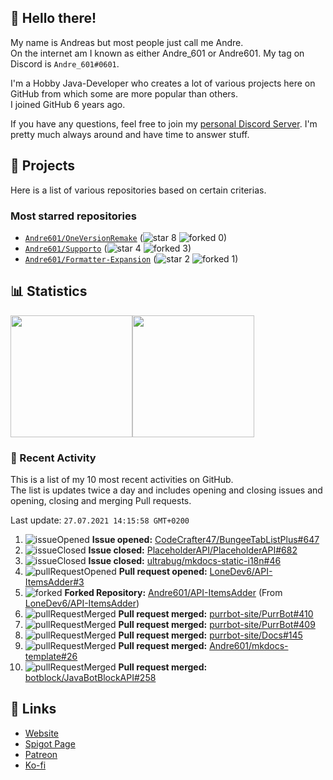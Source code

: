 <!-- Links -->
[purr]: https://purrbot.site
[discord]: https://discord.gg/6dazXp6
[website]: https://andre601.ch
[spigot]: https://www.spigotmc.org/resources/authors/56829/
[patreon]: https://patreon.com/andre_601
[ko-fi]: https://ko-fi.com/andre_601

## 👋 Hello there!
My name is Andreas but most people just call me Andre.  
On the internet am I known as either Andre_601 or Andre601. My tag on Discord is `Andre_601#0601`.

I'm a Hobby Java-Developer who creates a lot of various projects here on GitHub from which some are more popular than others.  
I joined GitHub 6 years ago.

If you have any questions, feel free to join my [personal Discord Server][discord]. I'm pretty much always around and have time to answer stuff.

## 📁 Projects
Here is a list of various repositories based on certain criterias.

### Most starred repositories

- [`Andre601/OneVersionRemake`](https://github.com/Andre601/OneVersionRemake) (![star] 8 ![forked] 0)
- [`Andre601/Supporto`](https://github.com/Andre601/Supporto) (![star] 4 ![forked] 3)
- [`Andre601/Formatter-Expansion`](https://github.com/Andre601/Formatter-Expansion) (![star] 2 ![forked] 1)

## 📊 Statistics
<img height="195px" src="https://github-readme-stats.vercel.app/api?username=Andre601&show_icons=true&hide_rank=true&title_color=3498db&bg_color=ffffff00&text_color=718096&disable_animations=true"><img height="195px" src="https://github-readme-stats.vercel.app/api/top-langs?username=Andre601&layout=compact&title_color=3498db&bg_color=ffffff00&text_color=718096">

### 📜 Recent Activity
This is a list of my 10 most recent activities on GitHub.  
The list is updates twice a day and includes opening and closing issues and opening, closing and merging Pull requests.

<!--RECENT_ACTIVITY:last_update-->
Last update: `27.07.2021 14:15:58 GMT+0200`
<!--RECENT_ACTIVITY:last_update_end-->
<!--RECENT_ACTIVITY:start-->
1. ![issueOpened] **Issue opened:** [CodeCrafter47/BungeeTabListPlus#647](https://github.com/CodeCrafter47/BungeeTabListPlus/issues/647)
2. ![issueClosed] **Issue closed:** [PlaceholderAPI/PlaceholderAPI#682](https://github.com/PlaceholderAPI/PlaceholderAPI/issues/682)
3. ![issueClosed] **Issue closed:** [ultrabug/mkdocs-static-i18n#46](https://github.com/ultrabug/mkdocs-static-i18n/issues/46)
4. ![pullRequestOpened] **Pull request opened:** [LoneDev6/API-ItemsAdder#3](https://github.com/LoneDev6/API-ItemsAdder/pull/3)
5. ![forked] **Forked Repository:** [Andre601/API-ItemsAdder](https://github.com/Andre601/API-ItemsAdder) (From [LoneDev6/API-ItemsAdder](https://github.com/LoneDev6/API-ItemsAdder))
6. ![pullRequestMerged] **Pull request merged:** [purrbot-site/PurrBot#410](https://github.com/purrbot-site/PurrBot/pull/410)
7. ![pullRequestMerged] **Pull request merged:** [purrbot-site/PurrBot#409](https://github.com/purrbot-site/PurrBot/pull/409)
8. ![pullRequestMerged] **Pull request merged:** [purrbot-site/Docs#145](https://github.com/purrbot-site/Docs/pull/145)
9. ![pullRequestMerged] **Pull request merged:** [Andre601/mkdocs-template#26](https://github.com/Andre601/mkdocs-template/pull/26)
10. ![pullRequestMerged] **Pull request merged:** [botblock/JavaBotBlockAPI#258](https://github.com/botblock/JavaBotBlockAPI/pull/258)
<!--RECENT_ACTIVITY:end-->

## 🔗 Links
- [Website]
- [Spigot Page][spigot]
- [Patreon]
- [Ko-fi]

<!-- Badges -->
[issueOpened]: https://cdn.jsdelivr.net/gh/Readme-Workflows/Readme-Icons@v1.1.0/icons/octicons/IssueOpened.svg
[issueClosed]: https://cdn.jsdelivr.net/gh/Readme-Workflows/Readme-Icons@v1.1.0/icons/octicons/IssueClosed.svg

[pullRequestOpened]: https://cdn.jsdelivr.net/gh/Readme-Workflows/Readme-Icons@v1.1.0/icons/octicons/PullRequestOpened.svg
[pullRequestClosed]: https://cdn.jsdelivr.net/gh/Readme-Workflows/Readme-Icons@v1.1.0/icons/octicons/PullRequestClosed.svg
[pullRequestMerged]: https://cdn.jsdelivr.net/gh/Readme-Workflows/Readme-Icons@v1.1.0/icons/octicons/PullRequestMerged.svg

[comment]: https://cdn.jsdelivr.net/gh/Readme-Workflows/Readme-Icons@v1.1.0/icons/octicons/Comment.svg

[changesRequested]: https://cdn.jsdelivr.net/gh/Readme-Workflows/Readme-Icons@v1.1.0/icons/octicons/RequestedChanges.svg
[approved]: https://cdn.jsdelivr.net/gh/Readme-Workflows/Readme-Icons@v1.1.0/icons/octicons/ApprovedChanges.svg
[repoCreated]: https://cdn.jsdelivr.net/gh/Readme-Workflows/Readme-Icons@v1.1.0/icons/octicons/Repository.svg

[release]: https://cdn.jsdelivr.net/gh/Readme-Workflows/Readme-Icons@v1.1.0/icons/octicons/Release.svg
[star]: https://cdn.jsdelivr.net/gh/Readme-Workflows/Readme-Icons@v1.1.0/icons/octicons/StarredRepository.svg
[wiki]: https://cdn.jsdelivr.net/gh/Readme-Workflows/Readme-Icons@v1.1.0/icons/octicons/Wiki.svg
[forked]: https://cdn.jsdelivr.net/gh/Readme-Workflows/Readme-Icons@main/icons/octicons/ForkedRepository.svg
